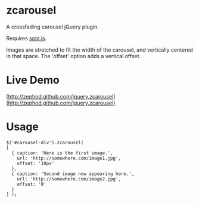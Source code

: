 zcarousel
=========
A crossfading carousel jQuery plugin.

Requires [spin.js](http://fgnass.github.com/spin.js/).

Images are stretched to fit the width of the carousel, and vertically centered in that space. The 'offset' option adds a vertical offset.

Live Demo
=========
[http://zephod.github.com/jquery.zcarousel](http://zephod.github.com/jquery.zcarousel)

Usage
=====
    $('#carousel-div').zcarousel(
    [
      { caption: 'Here is the first image.',         
        url: 'http://somewhere.com/image1.jpg', 
        offset: '10px' 
      },
      { caption: 'Second image now appearing here.', 
        url: 'http://somewhere.com/image2.jpg', 
        offset: '0'    
      }
    ] );
